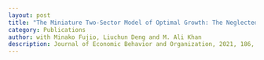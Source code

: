 ```yaml
---
layout: post
title: "The Miniature Two-Sector Model of Optimal Growth: The Neglected Case of a Capital-Intensive Investment-Good Sector"
category: Publications
author: with Minako Fujio, Liuchun Deng and M. Ali Khan
description: Journal of Economic Behavior and Organization, 2021, 186, 662-671
---
```


